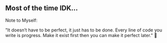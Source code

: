 Most of the time IDK...
-----------------------

Note to Myself:

"It doesn’t have to be perfect, it just has to be done. Every line of code you write is progress.
Make it exist first then you can make it perfect later." 🐢


<!--
**pransel17/pransel17** is a ✨ _special_ ✨ repository because its `README.md` (this file) appears on your GitHub profile.

Here are some ideas to get you started:

- 🔭 I’m currently working on ...
- 🌱 I’m currently learning ...
- 👯 I’m looking to collaborate on ...
- 🤔 I’m looking for help with ...
- 💬 Ask me about ...
- 📫 How to reach me: ...
- 😄 Pronouns: ...
- ⚡ Fun fact: ...
-->
